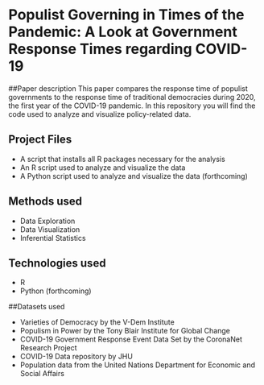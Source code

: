 # Populist Governing in Times of the Pandemic: A Look at Government Response Times regarding COVID-19

##Paper description
This paper compares the response time of populist governments to the response time of traditional democracies during 2020, the first year of the COVID-19 pandemic. In this repository you will find the code used to analyze and visualize policy-related data.

## Project Files

- A script that installs all R packages necessary for the analysis
- An R script used to analyze and visualize the data
- A Python script used to analyze and visualize the data (forthcoming)

## Methods used

- Data Exploration
- Data Visualization
- Inferential Statistics

## Technologies used

- R
- Python (forthcoming)

##Datasets used

- Varieties of Democracy by the V-Dem Institute
- Populism in Power by the Tony Blair Institute for Global Change
- COVID-19 Government Response Event Data Set by the CoronaNet Research Project
- COVID-19 Data repository by JHU
- Population data from the United Nations Department for Economic and Social Affairs